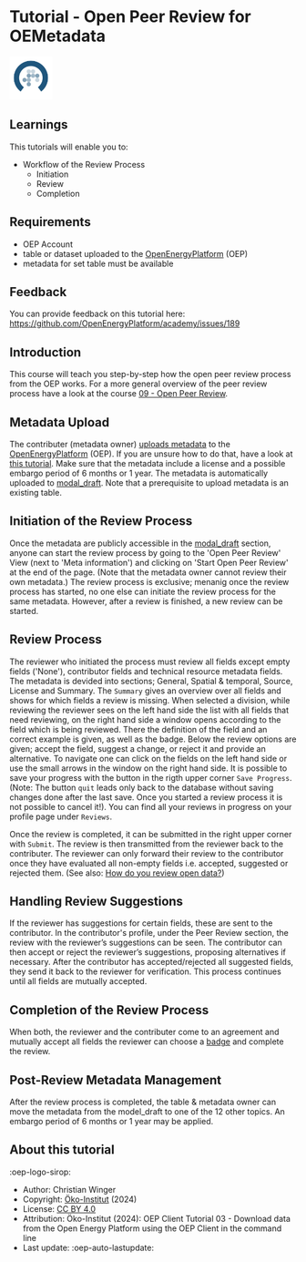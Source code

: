 # Tutorial - Open Peer Review for OEMetadata

<!-- keep img below title and without align="left"  -->
<img src="https://raw.githubusercontent.com/OpenEnergyPlatform/academy/develop/docs/data/img/OEP_logo_2_no_text.svg" alt="OpenEnergy Platform" height="75" width="75" />

## Learnings

This tutorials will enable you to:

- Workflow of the Review Process
	- Initiation
	- Review
	- Completion

## Requirements

- OEP Account 
- table or dataset uploaded to the [OpenEnergyPlatform](https://openenergyplatform.org/) (OEP)
- metadata for set table must be available

 
## Feedback 
 
You can provide feedback on this tutorial here: https://github.com/OpenEnergyPlatform/academy/issues/189

## Introduction

This course will teach you step-by-step how the open peer review process from the OEP works. For a more general overview of the peer review process have a look at the course [09 - Open Peer Review](https://openenergyplatform.github.io/academy/courses/09_peer_review/).

## Metadata Upload

The contributer (metadata owner) [uploads metadata](https://openenergyplatform.org/dataedit/wizard/) to the [OpenEnergyPlatform](https://openenergyplatform.org/) (OEP). If you are unsure how to do that, have a look at [this tutorial](https://openenergyplatform.github.io/academy/tutorials/99_other/beginners_guide/#22-create-metadata). Make sure that the metadata include a license and a possible embargo period of 6 months or 1 year. The metadata is automatically uploaded to [modal_draft](https://openenergyplatform.org/dataedit/view/model_draft). Note that a prerequisite to upload metadata is an existing table.


## Initiation of the Review Process

Once the metadata are publicly accessible in the [modal_draft](https://openenergyplatform.org/dataedit/view/model_draft) section, anyone can start the review process by going to the 'Open Peer Review' View (next to 'Meta information') and clicking on 'Start Open Peer Review' at the end of the page. (Note that the metadata owner cannot review their own metadata.)
The review process is exclusive; menanig once the review process has started, no one else can initiate the review process for the same metadata. However, after a review is finished, a new review can be started.

## Review Process

The reviewer who initiated the process must review all fields except empty fields ('None'), contributor fields and technical resource metadata fields. The metadata is devided into sections; General, Spatial & temporal, Source, License and Summary. The `Summary` gives an overview over all fields and shows for which fields a review is missing. When selected a division, while reviewing the reviewer sees on the left hand side the list with all fields that need reviewing, on the right hand side a window opens according to the field which is being reviewed. There the definition of the field and an correct example is given, as well as the badge. Below the review options are given; accept the field, suggest a change, or reject it and provide an alternative. To navigate one can click on the fields on the left hand side or use the small arrows in the window on the right hand side. It is possible to save your progress with the button in the rigth upper corner `Save Progress`. (Note: The button `quit` leads only back to the database without saving changes done after the last save. Once you started a review process it is not possible to cancel it!). You can find all your reviews in progress on your profile page under `Reviews`.

Once the review is completed, it can be submitted in the right upper corner with `Submit`. The review is then transmitted from the reviewer back to the contributer. The reviewer can only forward their review to the contributor once they have evaluated all non-empty fields i.e. accepted, suggested or rejected them. (See also: [How do you review open data?](https://openenergyplatform.github.io/academy/courses/09_peer_review/#how-do-you-review-open-data))

## Handling Review Suggestions

If the reviewer has suggestions for certain fields, these are sent to the contributor. In the contributor's profile, under the Peer Review section, the review with the reviewer’s suggestions can be seen. The contributor can then accept or reject the reviewer’s suggestions, proposing alternatives if necessary. After the contributor has accepted/rejected all suggested fields, they send it back to the reviewer for verification. This process continues until all fields are mutually accepted.

## Completion of the Review Process

When both, the reviewer and the contributer come to an agreement and mutually accept all fields the reviewer can choose a [badge](https://openenergyplatform.github.io/academy/courses/09_peer_review/#how-to-evaluate-and-present-the-review-what-are-badges) and complete the review.

## Post-Review Metadata Management

After the review process is completed, the table & metadata owner can move the metadata from the model_draft to one of the 12 other topics. An embargo period of 6 months or 1 year may be applied.

## About this tutorial

:oep-logo-sirop:

- Author: Christian Winger
- Copyright: [Öko-Institut](https://www.oeko.de) (2024)
- License: [CC BY 4.0](https://creativecommons.org/licenses/by/4.0/deed.en)
- Attribution: Öko-Institut (2024): OEP Client Tutorial 03 - Download data from the Open Energy Platform using the OEP Client in the command line
- Last update: :oep-auto-lastupdate:
